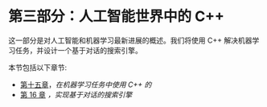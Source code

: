 # 第三部分：人工智能世界中的 C++

这一部分是对人工智能和机器学习最新进展的概述。我们将使用 C++ 解决机器学习任务，并设计一个基于对话的搜索引擎。

本节包括以下章节:

*   [第十五章](15.html)，*在机器学习任务中使用 C++ 的*
*   [第 16 章](16.html) *，实现基于对话的搜索引擎*
